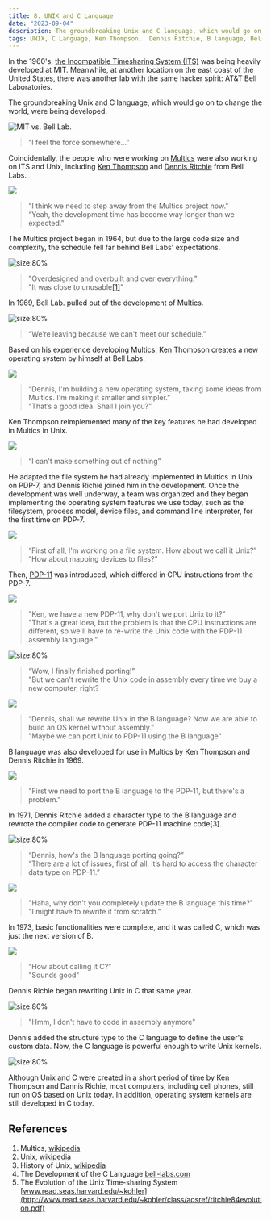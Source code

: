 ```yaml
---
title: 8. UNIX and C Language
date: "2023-09-04"
description: The groundbreaking Unix and C language, which would go on to change the world, were being developed...
tags: UNIX, C Language, Ken Thompson,  Dennis Ritchie, B language, Bell Labs., Multics, PDP-11, 1970s
---
```


In the 1960's, [the Incompatible Timesharing System (ITS)](https://en.wikipedia.org/wiki/Incompatible_Timesharing_System) was being heavily developed at MIT. Meanwhile, at another location on the east coast of the United States, there was another lab with the same hacker spirit: AT\&T Bell Laboratories.

The groundbreaking Unix and C language, which would go on to change the world, were being developed.

![](images/image15.png "MIT vs. Bell Lab.")
> “I feel the force somewhere…”                                          

Coincidentally, the people who were working on [Multics](https://en.wikipedia.org/wiki/Multics) were also working on ITS and Unix, including [Ken Thompson](https://en.wikipedia.org/wiki/Ken_Thompson) and [Dennis Ritchie](https://en.wikipedia.org/wiki/Dennis_Ritchie) from Bell Labs.

![](images/image1.png)
> "I think we need to step away from the Multics project now."\
> “Yeah, the development time has become way longer than we expected."

The Multics project began in 1964, but due to the large code size and complexity, the schedule fell far behind Bell Labs' expectations.

![](images/image4.png "size:80%")
> "Overdesigned and overbuilt and over everything."\
> "It was close to unusable[&lbrack;1&rbrack;][1]"


In 1969, Bell Lab. pulled out of the development of Multics.

![](images/image12.png "size:80%")
> “We’re leaving because we can't meet our schedule.”

Based on his experience developing Multics, Ken Thompson creates a new operating system by himself at Bell Labs.

![](images/image11.png)
> “Dennis, I'm building a new operating system, taking some ideas from Multics. I'm making it smaller and simpler.” \
> “That’s a good idea. Shall I join you?”

Ken Thompson reimplemented many of the key features he had developed in Multics in Unix.

![](images/image6.png)
> “I can't make something out of nothing”

He adapted the file system he had already implemented in Multics in Unix on PDP-7, and Dennis Richie joined him in the development. Once the development was well underway, a team was organized and they began implementing the operating system features we use today, such as the filesystem, process model, device files, and command line interpreter, for the first time on PDP-7.

![](images/image14.png)
> “First of all, I'm working on a file system. How about we call it Unix?” \
> “How about mapping devices to files?”

Then, [PDP-11](https://en.wikipedia.org/wiki/PDP-11) was introduced, which differed in CPU instructions from the PDP-7.

![](images/image2.png)
> "Ken, we have a new PDP-11, why don't we port Unix to it?" \
> "That's a great idea, but the problem is that the CPU instructions are different, so we'll have to re-write the Unix code with the PDP-11 assembly language."

![](images/image9.png "size:80%")
> “Wow, I finally finished porting!" \
> "But we can't rewrite the Unix code in assembly every time we buy a new computer, right?

![](images/image8.png)
> “Dennis, shall we rewrite Unix in the B language? Now we are able to build an OS kernel without assembly." \
> "Maybe we can port Unix to PDP-11 using the B language"  

B language was also developed for use in Multics by Ken Thompson and Dennis Ritchie in 1969.

![](images/image5.png)
> "First we need to port the B language to the PDP-11, but there's a problem."

In 1971, Dennis Ritchie added a character type to the B language and rewrote the compiler code to generate PDP-11 machine code\[3].

![](images/image10.png "size:80%")
> “Dennis, how's the B language porting going?” \
> “There are a lot of issues, first of all, it’s hard to access the character data type on PDP-11.”

![](images/image13.png)
> "Haha, why don't you completely update the B language this time?” \
> "I might have to rewrite it from scratch."

In 1973, basic functionalities were complete, and it was called C, which was just the next version of B.

![](images/image3.png)
> “How about calling it C?” \
> "Sounds good"

Dennis Richie began rewriting Unix in C that same year.

![](images/image7.png "size:80%")
> "Hmm, I don't have to code in assembly anymore"

Dennis added the structure type to the C language to define the user's custom data. Now, the C language is powerful enough to write Unix kernels.

![](images/image16.png "size:80%")

Although Unix and C were created in a short period of time by Ken Thompson and Dannis Richie, most computers, including cell phones, still run on OS based on Unix today. In addition, operating system kernels are still developed in C today.

## References
1. Multics, [wikipedia](https://en.wikipedia.org/wiki/Multics)
2. Unix, [wikipedia](https://en.wikipedia.org/wiki/Unix)
3. History of Unix, [wikipedia](https://en.wikipedia.org/wiki/History\_of\_Unix)
4. The Development of the C Language [bell-labs.com](https://www.bell-labs.com/usr/dmr/www/chist.html)
5. The Evolution of the Unix Time-sharing System [www.read.seas.harvard.edu/~kohler](http://www.read.seas.harvard.edu/~kohler/class/aosref/ritchie84evolution.pdf)


[1]: https://en.wikipedia.org/wiki/Multics "Multics, Wikipedia"